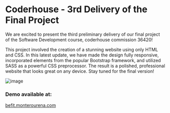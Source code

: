 # Coderhouse - 3rd Delivery of the Final Project
We are excited to present the third preliminary delivery of our final project of the Software Development course, coderhouse commission 36420! 

This project involved the creation of a stunning website using only HTML and CSS. In this latest update, we have made the design fully responsive, incorporated elements from the popular Bootstrap framework, and utilized SASS as a powerful CSS preprocessor. The result is a polished, professional website that looks great on any device. Stay tuned for the final version!


![image](https://user-images.githubusercontent.com/117543842/202369117-4fe3d558-e863-4794-9337-be188571121d.png)

### Demo available at:
[befit.monterourena.com](befit.monterourena.com)
